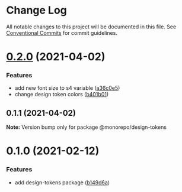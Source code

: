 # Change Log

All notable changes to this project will be documented in this file.
See [Conventional Commits](https://conventionalcommits.org) for commit guidelines.

# [0.2.0](https://github.com/emunhoz/spotifood/compare/@monorepo/design-tokens@0.1.1...@monorepo/design-tokens@0.2.0) (2021-04-02)


### Features

* add new font size to s4 variable ([a36c0e5](https://github.com/emunhoz/spotifood/commit/a36c0e5716b0cbaabf1cf332405c9c4a9c0e49c4))
* change design token colors ([b401b01](https://github.com/emunhoz/spotifood/commit/b401b01b818f5a8967567a0aed60ac8d1d497a77))





## 0.1.1 (2021-04-02)

**Note:** Version bump only for package @monorepo/design-tokens





# 0.1.0 (2021-02-12)


### Features

* add design-tokens package ([b149d6a](https://github.com/emunhoz/monorepo-boilerplate/commit/b149d6afb423008621eb0cba50506c0157e95efc))
